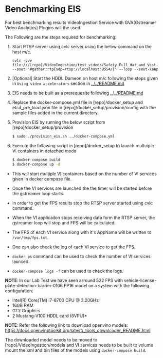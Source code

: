 # Benchmarking EIS

For best benchmarking results VideoIngestion Service with GVA(Gstreamer Video Analytics) Plugins will the used.

The Following are the steps required for benchmarking:

1. Start RTSP server using cvlc server using the below command on the host m/c.

    ```
    cvlc -vvv file:///[repo]/VideoIngestion/test_videos/Safety_Full_Hat_and_Vest.mp4 --sout '#gather:rtp{sdp=rtsp://localhost:8554/}' --loop --sout-keep
    ```
2. [Optional] Start the HDDL Dameon on host m/c following the steps given in `Using video accelerators` section in
 [../../README.md](../../README.md)

3. EIS needs to be built as a prerequesite following [../../README.md](../../README.md)
 
4. Replace the docker-compose.yml file in [repo]/docker_setup and etcd_pre_load.json file in [repo]/docker_setup/provision/config with the sample files added in the current directory.

5. Provision EIS by running the below script from [repo]/docker_setup/provision 

    ```sh 
    $ sudo ./provision_eis.sh ../docker-compose.yml
    ```

6. Execute the following script in [repo]/docker_setup to launch multuiple VI containers in detached mode

    ```sh
    $ docker-compose build
    $ docker-compose up -d
    ```

* This will start multiple VI containers based on the number of VI services given in docker compose file.
* Once the VI services are launched the the timer will be started before the gstreamer loop starts. 
* In order to get the FPS results stop the RTSP server started using cvlc command.
* When the VI applicaiton stops receiving data form the RTSP server, the gstreamer loop will stop and FPS will be calculated.
* The FPS of each VI service along with it's AppName will be written to `/var/tmp/fps.txt`.
* One can also check the log of each VI service to get the FPS.

* `docker ps` command can be used to check the number of VI services launced.
* `docker-compose logs -f` can be used to check the logs.

**NOTE**: In our Lab Test we have seen arround 522 FPS with vehicle-license-plate-detection-barrier-0106 FP16 model on a system
with the following configuration:

* Intel(R) Core(TM) i7-8700 CPU @ 3.20GHz
* 16GB RAM
* GT2 Graphics 
* 2 Mustang-V100 HDDL card (8VPU)*

**NOTE**: Refer the following link to download openvino models:
https://docs.openvinotoolkit.org/latest/_tools_downloader_README.html

The downloaded model needs to be moved to [repo]/VideoIngestion/models and VI services needs to be built to volume mount the xml and bin files
of the models using `docker-compose build`.